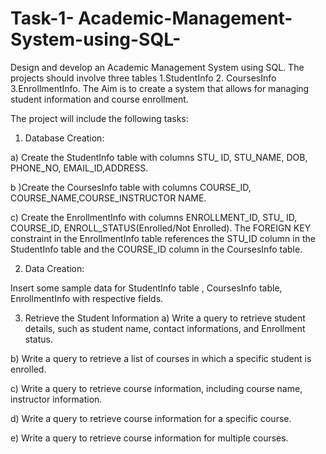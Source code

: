 # Task-1- Academic-Management-System-using-SQL-
Design and develop an Academic Management System using SQL. The projects should involve three tables
1.StudentInfo 
2. CoursesInfo 
3.EnrollmentInfo. 
The Aim is to create a system that allows for managing student information and course enrollment.

The project will include the following tasks:

 1. Database Creation:
    
 a) Create the StudentInfo table with columns STU_ ID, STU_NAME, DOB, PHONE_NO,
EMAIL_ID,ADDRESS.

 b )Create the CoursesInfo table with columns COURSE_ID,
COURSE_NAME,COURSE_INSTRUCTOR NAME.

 c) Create the EnrollmentInfo with columns ENROLLMENT_ID, STU_ ID, COURSE_ID,
ENROLL_STATUS(Enrolled/Not Enrolled). The FOREIGN KEY constraint in the EnrollmentInfo
table references the STU_ID column in the StudentInfo table and the COURSE_ID column in the
CoursesInfo table.

 2. Data Creation:

 Insert some sample data for StudentInfo table , CoursesInfo table, EnrollmentInfo with
respective fields.

3) Retrieve the Student Information
 a) Write a query to retrieve student details, such as student name, contact informations, and
Enrollment status.

 b) Write a query to retrieve a list of courses in which a specific student is enrolled.
 
 c) Write a query to retrieve course information, including course name, instructor information.
 
 d) Write a query to retrieve course information for a specific course.
 
 e) Write a query to retrieve course information for multiple courses.
